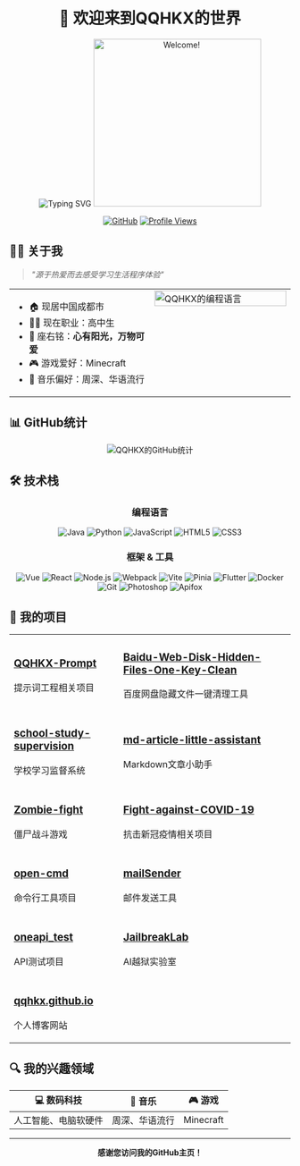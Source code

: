 <div align="center">

# 👋 欢迎来到QQHKX的世界

<img src="https://readme-typing-svg.herokuapp.com?font=Fira+Code&size=24&pause=1000&color=7A7ADB&center=true&vCenter=true&random=false&width=500&lines=🤖️+数码科技爱好者;🔍+分享与热心帮助;🏠+智能家居小能手;🔨+设计开发一条龙;心有阳光，万物可爱✨" alt="Typing SVG" />

<img src="https://i.imgur.com/dTYwdG1.gif" alt="Welcome!" width="300"/>

</div>

<div align="center">

[![GitHub](https://img.shields.io/badge/GitHub-QQHKX-181717?style=for-the-badge&logo=github&logoColor=white)](https://github.com/QQHKX)
[![Profile Views](https://komarev.com/ghpvc/?username=QQHKX&color=blueviolet&style=for-the-badge)](https://github.com/QQHKX)

</div>

## 🧙‍♂️ 关于我

> *"源于热爱而去感受学习生活程序体验"*

<table>
  <tr>
    <td valign="top" width="50%">
      <ul>
        <li>🏠 现居中国成都市</li>
        <li>👨‍🎓 现在职业：高中生</li>
        <li>📜 座右铭：<b>心有阳光，万物可爱</b></li>
        <li>🎮 游戏爱好：Minecraft</li>
        <li>🎵 音乐偏好：周深、华语流行</li>
      </ul>
    </td>
    <td valign="top" width="50%">
      <img src="https://github-readme-stats.vercel.app/api/top-langs/?username=QQHKX&layout=compact&theme=tokyonight&hide_border=true" alt="QQHKX的编程语言" width="100%">
    </td>
  </tr>
</table>

## 📊 GitHub统计

<div align="center">

![QQHKX的GitHub统计](https://github-readme-stats.vercel.app/api?username=QQHKX&show_icons=true&theme=tokyonight&hide_border=true&count_private=true)

</div>

## 🛠️ 技术栈

<div align="center">

### 编程语言

![Java](https://img.shields.io/badge/Java-ED8B00?style=for-the-badge&logo=openjdk&logoColor=white)
![Python](https://img.shields.io/badge/Python-3776AB?style=for-the-badge&logo=python&logoColor=white)
![JavaScript](https://img.shields.io/badge/JavaScript-F7DF1E?style=for-the-badge&logo=javascript&logoColor=black)
![HTML5](https://img.shields.io/badge/HTML5-E34F26?style=for-the-badge&logo=html5&logoColor=white)
![CSS3](https://img.shields.io/badge/CSS3-1572B6?style=for-the-badge&logo=css3&logoColor=white)

### 框架 & 工具

![Vue](https://img.shields.io/badge/Vue.js-35495E?style=for-the-badge&logo=vue.js&logoColor=4FC08D)
![React](https://img.shields.io/badge/React-20232A?style=for-the-badge&logo=react&logoColor=61DAFB)
![Node.js](https://img.shields.io/badge/Node.js-43853D?style=for-the-badge&logo=node.js&logoColor=white)
![Webpack](https://img.shields.io/badge/Webpack-8DD6F9?style=for-the-badge&logo=webpack&logoColor=black)
![Vite](https://img.shields.io/badge/Vite-646CFF?style=for-the-badge&logo=vite&logoColor=white)
![Pinia](https://img.shields.io/badge/Pinia-35495E?style=for-the-badge&logo=vue.js&logoColor=4FC08D)
![Flutter](https://img.shields.io/badge/Flutter-02569B?style=for-the-badge&logo=flutter&logoColor=white)
![Docker](https://img.shields.io/badge/Docker-2496ED?style=for-the-badge&logo=docker&logoColor=white)
![Git](https://img.shields.io/badge/Git-F05032?style=for-the-badge&logo=git&logoColor=white)
![Photoshop](https://img.shields.io/badge/Photoshop-31A8FF?style=for-the-badge&logo=adobe-photoshop&logoColor=white)
![Apifox](https://img.shields.io/badge/Apifox-2C2C2C?style=for-the-badge&logo=postman&logoColor=white)

</div>

## 🚀 我的项目

<table>
  <tr>
    <td>
      <h3><a href="https://github.com/QQHKX/QQHKX-Prompt">QQHKX-Prompt</a></h3>
      <p>提示词工程相关项目</p>
    </td>
    <td>
      <h3><a href="https://github.com/QQHKX/Baidu-Web-Disk-Hidden-Files-One-Key-Clean">Baidu-Web-Disk-Hidden-Files-One-Key-Clean</a></h3>
      <p>百度网盘隐藏文件一键清理工具</p>
    </td>
  </tr>
  <tr>
    <td>
      <h3><a href="https://github.com/QQHKX/school-study-supervision">school-study-supervision</a></h3>
      <p>学校学习监督系统</p>
    </td>
    <td>
      <h3><a href="https://github.com/QQHKX/md-article-little-assistant">md-article-little-assistant</a></h3>
      <p>Markdown文章小助手</p>
    </td>
  </tr>
  <tr>
    <td>
      <h3><a href="https://github.com/QQHKX/Zombie-fight">Zombie-fight</a></h3>
      <p>僵尸战斗游戏</p>
    </td>
    <td>
      <h3><a href="https://github.com/QQHKX/Fight-against-COVID-19">Fight-against-COVID-19</a></h3>
      <p>抗击新冠疫情相关项目</p>
    </td>
  </tr>
  <tr>
    <td>
      <h3><a href="https://github.com/QQHKX/open-cmd">open-cmd</a></h3>
      <p>命令行工具项目</p>
    </td>
    <td>
      <h3><a href="https://github.com/QQHKX/mailSender">mailSender</a></h3>
      <p>邮件发送工具</p>
    </td>
  </tr>
  <tr>
    <td>
      <h3><a href="https://github.com/QQHKX/oneapi_test">oneapi_test</a></h3>
      <p>API测试项目</p>
    </td>
    <td>
      <h3><a href="https://github.com/QQHKX/JailbreakLab">JailbreakLab</a></h3>
      <p>AI越狱实验室</p>
    </td>
  </tr>
  <tr>
    <td colspan="2">
      <h3><a href="https://qqhkx.github.io">qqhkx.github.io</a></h3>
      <p>个人博客网站</p>
    </td>
  </tr>
</table>

## 🔍 我的兴趣领域

<div align="center">

| 💻 数码科技 | 🎵 音乐 | 🎮 游戏 |
|:---:|:---:|:---:|
| 人工智能、电脑软硬件 | 周深、华语流行 | Minecraft |

</div>

---

<div align="center">

**感谢您访问我的GitHub主页！**

</div>